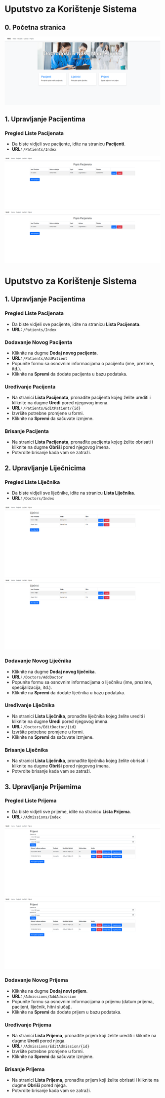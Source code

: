# Uputstvo za Korištenje Sistema

## 0. Početna stranica

![Alt text](images/Home.png)


## 1. Upravljanje Pacijentima

### Pregled Liste Pacijenata
- Da biste vidjeli sve pacijente, idite na stranicu **Pacijenti**.
- **URL:** `/Patients/Index`

![Alt text](images/PacijentiIndex.png)
<img title="a title" alt="Alt text" src="/images/PacijentiIndex.png">

# Uputstvo za Korištenje Sistema

## 1. Upravljanje Pacijentima

### Pregled Liste Pacijenata
- Da biste vidjeli sve pacijente, idite na stranicu **Lista Pacijenata**.
- **URL:** `/Patients/Index`

### Dodavanje Novog Pacijenta
- Kliknite na dugme **Dodaj novog pacijenta**.
- **URL:** `/Patients/AddPatient`
- Popunite formu sa osnovnim informacijama o pacijentu (ime, prezime, itd.).
- Kliknite na **Spremi** da dodate pacijenta u bazu podataka.

### Uređivanje Pacijenta
- Na stranici **Lista Pacijenata**, pronađite pacijenta kojeg želite urediti i kliknite na dugme **Uredi** pored njegovog imena.
- **URL:** `/Patients/EditPatient/{id}`
- Izvršite potrebne promjene u formi.
- Kliknite na **Spremi** da sačuvate izmjene.

### Brisanje Pacijenta
- Na stranici **Lista Pacijenata**, pronađite pacijenta kojeg želite obrisati i kliknite na dugme **Obriši** pored njegovog imena.
- Potvrdite brisanje kada vam se zatraži.

## 2. Upravljanje Liječnicima

### Pregled Liste Liječnika
- Da biste vidjeli sve liječnike, idite na stranicu **Lista Liječnika**.
- **URL:** `/Doctors/Index`

![Alt text](images/DoktoriIndex.png)
<img title="a title" alt="Alt text" src="/images/DoktoriIndex.png">

### Dodavanje Novog Liječnika
- Kliknite na dugme **Dodaj novog liječnika**.
- **URL:** `/Doctors/AddDoctor`
- Popunite formu sa osnovnim informacijama o liječniku (ime, prezime, specijalizacija, itd.).
- Kliknite na **Spremi** da dodate liječnika u bazu podataka.

### Uređivanje Liječnika
- Na stranici **Lista Liječnika**, pronađite liječnika kojeg želite urediti i kliknite na dugme **Uredi** pored njegovog imena.
- **URL:** `/Doctors/EditDoctor/{id}`
- Izvršite potrebne promjene u formi.
- Kliknite na **Spremi** da sačuvate izmjene.

### Brisanje Liječnika
- Na stranici **Lista Liječnika**, pronađite liječnika kojeg želite obrisati i kliknite na dugme **Obriši** pored njegovog imena.
- Potvrdite brisanje kada vam se zatraži.

## 3. Upravljanje Prijemima

### Pregled Liste Prijema
- Da biste vidjeli sve prijeme, idite na stranicu **Lista Prijema**.
- **URL:** `/Admissions/Index`

![Alt text](images/PrijemiIndex.png)
<img title="a title" alt="Alt text" src="/images/PrijemiIndex.png">

### Dodavanje Novog Prijema
- Kliknite na dugme **Dodaj novi prijem**.
- **URL:** `/Admissions/AddAdmission`
- Popunite formu sa osnovnim informacijama o prijemu (datum prijema, pacijent, liječnik, hitni slučaj).
- Kliknite na **Spremi** da dodate prijem u bazu podataka.

### Uređivanje Prijema
- Na stranici **Lista Prijema**, pronađite prijem koji želite urediti i kliknite na dugme **Uredi** pored njega.
- **URL:** `/Admissions/EditAdmission/{id}`
- Izvršite potrebne promjene u formi.
- Kliknite na **Spremi** da sačuvate izmjene.

### Brisanje Prijema
- Na stranici **Lista Prijema**, pronađite prijem koji želite obrisati i kliknite na dugme **Obriši** pored njega.
- Potvrdite brisanje kada vam se zatraži.


